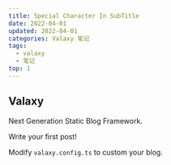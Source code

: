 ```yaml
---
title: Special Character In SubTitle
date: 2022-04-01
updated: 2022-04-01
categories: Valaxy 笔记
tags:
  - valaxy
  - 笔记
top: 1
---
```


## Valaxy

Next Generation Static Blog Framework.

Write your first post!

<!-- ## Usage `^`,`$` -->

Modify `valaxy.config.ts` to custom your blog.

